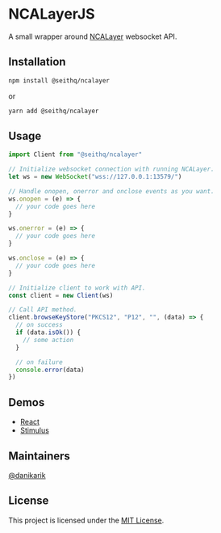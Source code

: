 # NCALayerJS

A small wrapper around [NCALayer](https://pki.gov.kz/en/ncalayer-2/) websocket API.

## Installation

```sh
npm install @seithq/ncalayer
```

or

```sh
yarn add @seithq/ncalayer
```

## Usage

```javascript
import Client from "@seithq/ncalayer"

// Initialize websocket connection with running NCALayer.
let ws = new WebSocket("wss://127.0.0.1:13579/")

// Handle onopen, onerror and onclose events as you want.
ws.onopen = (e) => {
  // your code goes here
}

ws.onerror = (e) => {
  // your code goes here
}

ws.onclose = (e) => {
  // your code goes here
}

// Initialize client to work with API.
const client = new Client(ws)

// Call API method.
client.browseKeyStore("PKCS12", "P12", "", (data) => {
  // on success
  if (data.isOk()) {
    // some action
  }

  // on failure
  console.error(data)
})
```

## Demos

- [React](https://github.com/seithq/ncalayer-react)
- [Stimulus](https://github.com/seithq/ncalayer-stimulus)

## Maintainers

[@danikarik](https://github.com/danikarik)

## License

This project is licensed under the [MIT License](LICENSE).
